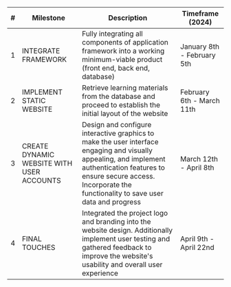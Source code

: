 | # | Milestone                                 | Description                                                                                                                                                                                                                       | Timeframe (2024)           |
|---|-------------------------------------------|-----------------------------------------------------------------------------------------------------------------------------------------------------------------------------------------------------------------------------------|----------------------------|
| 1 | INTEGRATE FRAMEWORK                       | Fully integrating all components of application framework into a working minimum-viable product (front end, back end, database)                                                                                                   | January 8th - February 5th |
| 2 | IMPLEMENT STATIC WEBSITE                  | Retrieve learning materials from the database and proceed to establish the initial layout of the website                                                                                                                          | February 6th - March 11th  |
| 3 | CREATE DYNAMIC WEBSITE WITH USER ACCOUNTS | Design and configure interactive graphics to make the user interface engaging and visually appealing, and implement authentication features to ensure secure access. Incorporate the functionality to save user data and progress | March 12th - April 8th     |
| 4 | FINAL TOUCHES                             | Integrated the project logo and branding into the website design. Additionally implement user testing and gathered feedback to improve the website's usability and overall user experience                                        | April 9th - April 22nd     |
